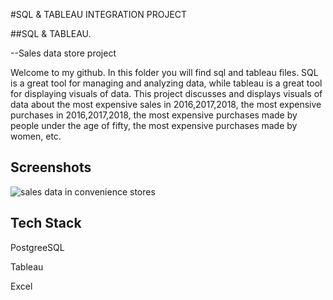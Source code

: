 
#SQL & TABLEAU INTEGRATION PROJECT

##SQL & TABLEAU.

 --Sales data store project

Welcome to my github. In this folder you will find sql and tableau files. SQL is a great tool for managing and analyzing data, while tableau is a great tool for displaying visuals of data. This project discusses and displays visuals of data about the most expensive sales in 2016,2017,2018, the most expensive purchases in 2016,2017,2018, the most expensive purchases made by people under the age of fifty, the most expensive purchases made by women, etc.


## Screenshots

![sales data in convenience stores](https://github.com/user-attachments/assets/25b76679-906d-4263-ad62-2538297647c8)




## Tech Stack

PostgreeSQL

Tableau

Excel

